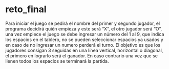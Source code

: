 # reto_final
Para iniciar el juego se pedirá el nombre del primer y segundo jugador, el programa decidirá quién empieza y este será “X”, el otro jugador será “O”, una vez empiece el juego se debe ingresar un número del 1 al 9, que indica los espacios en el tablero, no se pueden seleccionar espacios ya usados y en caso de no ingresar un numero perderá el turno.
El objetivo es que los jugadores consigan 3 seguidas en una línea vertical, horizontal o diagonal, el primero en lograrlo será el ganador. En caso contrario una vez que se llenen todos los espacios se terminará la partida.

